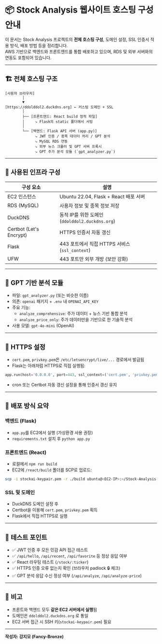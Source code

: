 # 📦 Stock Analysis 웹사이트 호스팅 구성 안내

이 문서는 Stock Analysis 프로젝트의 **전체 호스팅 구성**, 도메인 설정, SSL 인증서 적용 방식, 배포 방법 등을 정리합니다.  
AWS 기반으로 백엔드와 프론트엔드를 통합 배포하고 있으며, RDS 및 외부 서버와의 연동도 포함되어 있습니다.

---

## 🏗️ 전체 호스팅 구조

```
[사용자 브라우저]
        │
        ▼
[https://ddolddol2.duckdns.org] ← 커스텀 도메인 + SSL
        │
        ├── [프론트엔드: React build 정적 파일]
        │     ⤷ Flask의 static 폴더에서 서빙
        │
        └── [백엔드: Flask API 서버 (app.py)]
              ⤷ JWT 인증 / 종목 데이터 처리 / GPT 분석
              ⤷ MySQL RDS 연동
              ⤷ 외부 뉴스 크롤러 및 GPT 서버 프록시
              ⤷ GPT 주가 분석 모듈 (`gpt_analyzer.py`)
```

---

## 🧰 사용된 인프라 구성

| 구성 요소 | 설명 |
|-----------|------|
| EC2 인스턴스 | Ubuntu 22.04, Flask + React 배포 서버 |
| RDS (MySQL) | 사용자 정보 및 종목 정보 저장 |
| DuckDNS | 동적 IP를 위한 도메인 (`ddolddol2.duckdns.org`) |
| Certbot (Let's Encrypt) | HTTPS 인증서 자동 갱신 |
| Flask | 443 포트에서 직접 HTTPS 서비스 (`ssl_context`) |
| UFW | 443 포트만 외부 개방 (보안 강화) |

---

## 🤖 GPT 기반 분석 모듈

- 파일: `gpt_analyzer.py` (또는 비슷한 이름)
- 의존: `openai` 패키지 + `.env` 내 `OPENAI_API_KEY`
- 주요 기능:
  - `analyze_comprehensive`: 주가 데이터 + 뉴스 기반 통합 분석
  - `analyze_price_only`: 주가 데이터만을 기반으로 한 기술적 분석
- 사용 모델: `gpt-4o-mini` (OpenAI)

---

## 🔐 HTTPS 설정

- `cert.pem`, `privkey.pem`은 `/etc/letsencrypt/live/...` 경로에서 발급됨
- Flask는 아래처럼 HTTPS로 직접 실행됨:
```python
app.run(host='0.0.0.0', port=443, ssl_context=('cert.pem', 'privkey.pem'))
```
- cron 또는 Certbot 자동 갱신 설정을 통해 인증서 갱신 유지

---

## 🚀 배포 방식 요약

### 백엔드 (Flask)
- `app.py`를 EC2에서 실행 (가상환경 사용 권장)
- `requirements.txt` 설치 후 `python app.py`

### 프론트엔드 (React)
- 로컬에서 `npm run build`
- EC2에 `/react/build` 폴더를 SCP로 업로드:
```bash
scp -i stockai-keypair.pem -r ./build ubuntu@<EC2-IP>:~/Stock-Analysis-Ai/react
```

### SSL 및 도메인
- DuckDNS 도메인 설정 후
- Certbot을 이용해 `cert.pem`, `privkey.pem` 획득
- Flask에서 직접 HTTPS로 실행

---

## 🧪 테스트 포인트

- ✅ JWT 인증 후 모든 민감 API 접근 테스트
- ✅ `/api/hello`, `/api/recent`, `/api/favorite` 등 정상 응답 여부
- ✅ React 라우팅 테스트 (`/stock/:ticker`)
- ✅ HTTPS 인증 오류 없는지 확인 (브라우저 padlock 🔒 체크)
- ✅ GPT 분석 응답 수신 정상 여부 (`/api/analyze`, `/api/analyze-price`)

---

## 📌 비고

- 프론트와 백엔드 모두 **같은 EC2 서버에서 실행**됨
- 도메인은 `ddolddol2.duckdns.org` 로 통일
- EC2 서버 접근 시 SSH 키(`stockai-keypair.pem`) 필요

---

**작성자: 강지모 (Fancy-Bronze)**
